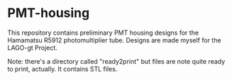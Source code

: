 # PMT-housing
This repository contains preliminary PMT housing designs for the Hamamatsu R5912 photomultiplier tube. Designs are made myself for the LAGO-gt Project. 


Note: there's a directory called "ready2print" but files are note quite ready to print, actually. It contains STL files.
